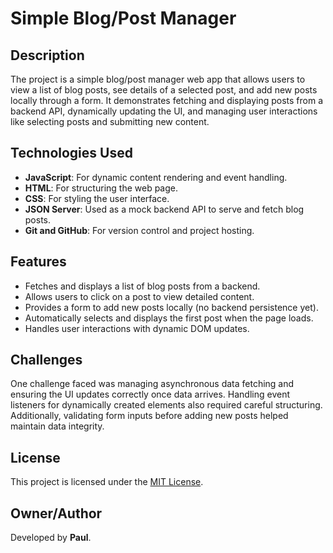 # Simple Blog/Post Manager

## Description
The project is a simple blog/post manager web app that allows users to view a list of blog posts, see details of a selected post, and add new posts locally through a form. It demonstrates fetching and displaying posts from a backend API, dynamically updating the UI, and managing user interactions like selecting posts and submitting new content.

## Technologies Used
- **JavaScript**: For dynamic content rendering and event handling.
- **HTML**: For structuring the web page.
- **CSS**: For styling the user interface.
- **JSON Server**: Used as a mock backend API to serve and fetch blog posts.
- **Git and GitHub**: For version control and project hosting.

## Features
- Fetches and displays a list of blog posts from a backend.
- Allows users to click on a post to view detailed content.
- Provides a form to add new posts locally (no backend persistence yet).
- Automatically selects and displays the first post when the page loads.
- Handles user interactions with dynamic DOM updates.

## Challenges
One challenge faced was managing asynchronous data fetching and ensuring the UI updates correctly once data arrives. Handling event listeners for dynamically created elements also required careful structuring. Additionally, validating form inputs before adding new posts helped maintain data integrity.

## License
This project is licensed under the [MIT License](https://opensource.org/licenses/MIT).

## Owner/Author
Developed by **Paul**.
